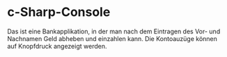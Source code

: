 # c-Sharp-Console

Das ist eine Bankapplikation, in der man nach dem Eintragen des Vor- und Nachnamen Geld abheben und einzahlen kann.
Die Kontoauzüge können auf Knopfdruck angezeigt werden.
